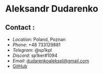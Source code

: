 # Aleksandr Dudarenko

## Contact :

- *Location*: Poland, Poznan
- *Phone*: +48 733129881
- *Telegram*: @sp1kpl
- *Discord*: sp1ker#1094
- *Email*: <dudarenkoalekspl@gmail.com>
- [GitHub](https://github.com/sp1kPL)

